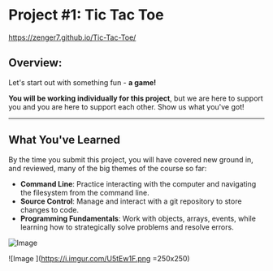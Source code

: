 # Project #1: Tic Tac Toe

https://zenger7.github.io/Tic-Tac-Toe/

## Overview:

Let's start out with something fun - **a game!**


**You will be working individually for this project**, but we are here to support you and you are here to support each other. Show us what you've got!

---

## What You've Learned

By the time you submit this project, you will have covered new ground in, and reviewed, many of the big themes of the course so far:

- **Command Line**: Practice interacting with the computer and navigating the filesystem from the command line.
- **Source Control**: Manage and interact with a git repository to store changes to code.
- **Programming Fundamentals**: Work with objects, arrays, events, while learning how to strategically solve problems and resolve errors.


![Image ](https://i.imgur.com/4rCsLzy.png)






![Image ](https://i.imgur.com/U5tEw1F.png =250x250)
